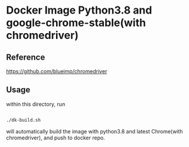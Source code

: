 Docker Image Python3.8 and google-chrome-stable(with chromedriver)
===================================================================

## Reference

https://github.com/blueimp/chromedriver


## Usage

within this directory, run 

```bash

./dk-build.sh

```

will automatically build the image with python3.8 and latest Chrome(with chromedriver), 
and push to docker repo.

